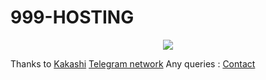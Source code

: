 # 999-HOSTING
<p align="center"><a href="https://t.me/Invincible_itAchi"><img src="https://telegra.ph/file/0157883f3118d901950aa.jpg"></a></p>

Thanks to [Kakashi](https://t.me/SIXTH_H0KAGE)
[Telegram network](https://t.me/Ft999_eXe)
Any queries : [Contact](https://t.me/Invincible_itAchi)


